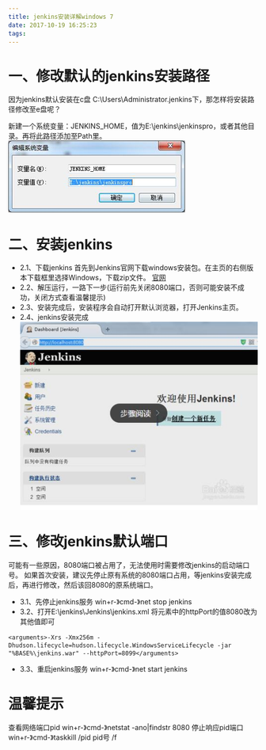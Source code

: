 ```yaml
---
title: jenkins安装详解windows 7
date: 2017-10-19 16:25:23
tags:
---
```

# 一、修改默认的jenkins安装路径

因为jenkins默认安装在c盘 C:\Users\Administrator\.jenkins下，那怎样将安装路径修改至e盘呢？

新建一个系统变量：JENKINS_HOME，值为E:\jenkins\jenkinspro，或者其他目录。再将此路径添加至Path里。
![huanjing](/images/jenkins/huanjing.jpg)
# 二、安装jenkins 
* 2.1、下载jenkins
首先到Jenkins官网下载windows安装包。在主页的右侧版本下载框里选择Windows，下载zip文件。
[官网](https://jenkins.io/)
* 2.2、解压运行，一路下一步(运行前先关闭8080端口，否则可能安装不成功，关闭方式查看温馨提示)
* 2.3、安装完成后，安装程序会自动打开默认浏览器，打开Jenkins主页。
* 2.4、jenkins安装完成
![jenkins](/images/jenkins/jenkins.jpg)
# 三、修改jenkins默认端口
可能有一些原因，8080端口被占用了，无法使用时需要修改jenkins的启动端口号。
如果首次安装，建议先停止原有系统的8080端口占用，等jenkins安装完成后，再进行修改，然后该回8080的原系统端口。
* 3.1、先停止jenkins服务
win+r-》cmd-》net stop jenkins
* 3.2、打开E:\jenkins\Jenkins\jenkins.xml
将<arguments>元素中的httpPort的值8080改为其他值即可
```
<arguments>-Xrs -Xmx256m -Dhudson.lifecycle=hudson.lifecycle.WindowsServiceLifecycle -jar "%BASE%\jenkins.war" --httpPort=8099</arguments>
```
* 3.3、重启jenkins服务
win+r-》cmd-》net start jenkins

# 温馨提示
查看网络端口pid
win+r-》cmd-》netstat -ano|findstr 8080
停止响应pid端口
win+r-》cmd-》taskkill /pid pid号 /f